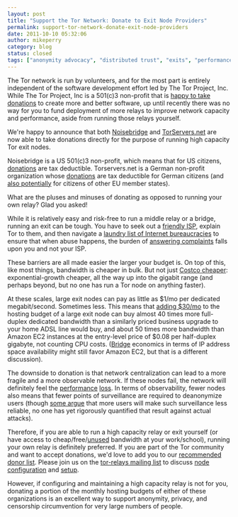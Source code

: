 ```yaml
---
layout: post
title: "Support the Tor Network: Donate to Exit Node Providers"
permalink: support-tor-network-donate-exit-node-providers
date: 2011-10-10 05:32:06
author: mikeperry
category: blog
status: closed
tags: ["anonymity advocacy", "distributed trust", "exits", "performance", "relays"]
---
```


The Tor network is run by volunteers, and for the most part is entirely independent of the software development effort led by The Tor Project, Inc. While The Tor Project, Inc is a 501(c)3 non-profit that is [happy to take donations](https://www.torproject.org/donate/donate.html.en) to create more and better software, up until recently there was no way for you to fund deployment of more relays to improve network capacity and performance, aside from running those relays yourself.

We're happy to announce that both [Noisebridge](https://www.noisebridge.net/wiki/Tor) and [TorServers.net](https://www.torservers.net) are now able to take donations directly for the purpose of running high capacity Tor exit nodes.

Noisebridge is a US 501(c)3 non-profit, which means that for US citizens, [donations](http://tor.noisebridge.net/) are tax deductible. Torservers.net is a German non-profit organization whose [donations](https://www.torservers.net/donate.html) are tax deductible for German citizens (and [also potentially](http://eur-lex.europa.eu/LexUriServ/LexUriServ.do?uri=CELEX:62007J0318:EN:HTML) for citizens of other EU member states).

What are the pluses and minuses of donating as opposed to running your own relay? Glad you asked!

While it is relatively easy and risk-free to run a middle relay or a bridge, running an exit can be tough. You have to seek out a [friendly ISP](https://trac.torproject.org/projects/tor/wiki/doc/TheOnionRouter/GoodBadISPs), explain Tor to them, and then navigate a [laundry list of Internet bureaucracies](https://blog.torproject.org/blog/tips-running-exit-node-minimal-harassment) to ensure that when abuse happens, the burden of [answering complaints](https://trac.torproject.org/projects/tor/wiki/TheOnionRouter/TorAbuseTemplates) falls upon you and not your ISP.

These barriers are all made easier the larger your budget is. On top of this, like most things, bandwidth is cheaper in bulk. But not just [Costco cheaper](http://www.costco.com/Browse/Product.aspx?prodid=11487214): exponential-growth cheaper, all the way up into the gigabit range (and perhaps beyond, but no one has run a Tor node on anything faster).

At these scales, large exit nodes can pay as little as \$1/mo per dedicated megabit/second. Sometimes less. This means that [adding \$30/mo](https://www.paypal.com/subscriptions/business=treasurer%40noisebridge.net&item_name=Noisebridge%20Tor%20Node%20Project&cy_code=USD&no_note=1&no_shipping=1&a3=30&p3=1&t3=M&src=1) to the hosting budget of a large exit node can buy almost 40 times more full-duplex dedicated bandwidth than a similarly priced business upgrade to your home ADSL line would buy, and about 50 times more bandwidth than Amazon EC2 instances at the entry-level price of \$0.08 per half-duplex gigabyte, not counting CPU costs. ([Bridge](https://www.torproject.org/docs/bridges) economics in terms of IP address space availability might still favor Amazon EC2, but that is a different discussion).

The downside to donation is that network centralization can lead to a more fragile and a more observable network. If these nodes fail, the network will definitely feel the [performance](https://metrics.torproject.org/performance.html) [loss](https://lists.torproject.org/pipermail/tor-talk/2011-September/021493.html). In terms of observability, fewer nodes also means that fewer points of surveillance are required to deanonymize users (though [some argue](http://archives.seul.org/or/dev/Sep-2008/msg00016.html) that more users will make such surveillance less reliable, no one has yet rigorously quantified that result against actual attacks).

Therefore, if you are able to run a high capacity relay or exit yourself (or have access to cheap/free/[unused](https://gitweb.torproject.org/tor.git/blob/master:/contrib/linux-tor-prio.sh) bandwidth at your work/school), running your own relay is definitely preferred. If you are part of the Tor community and want to accept donations, we'd love to add you to our [recommended donor list](https://www.torproject.org/docs/faq#RelayDonations). Please join us on the [tor-relays mailing list](https://lists.torproject.org/cgi-bin/mailman/listinfo/tor-relays) to discuss [node configuration](https://github.com/noisetor/) and [setup](https://www.torservers.net/wiki/guides).

However, if configuring and maintaining a high capacity relay is not for you, donating a portion of the monthly hosting budgets of either of these organizations is an excellent way to support anonymity, privacy, and censorship circumvention for very large numbers of people.
